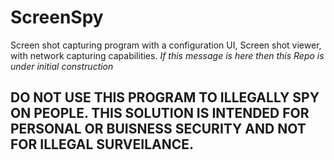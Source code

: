 # ScreenSpy
Screen shot capturing program with a configuration UI, Screen shot viewer, with network capturing capabilities.
*If this message is here then this Repo is under initial construction*
## DO NOT USE THIS PROGRAM TO ILLEGALLY SPY ON PEOPLE. THIS SOLUTION IS INTENDED FOR PERSONAL OR BUISNESS SECURITY AND NOT FOR ILLEGAL SURVEILANCE. 


